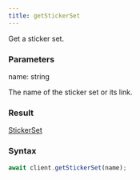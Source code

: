 ```yaml
---
title: getStickerSet
---
```


Get a sticker set.<span class="select-none">  </span>

### Parameters 

<div class="flex flex-col gap-3"><div><div class="font-mono" id="p_name" data-anchor><span class="font-bold">name</span><span class="opacity-50">:</span> <span>string</span></div><div class="pl-3"><div class="no-margin">

The name of the sticker set or its link.

</div></div></div></div>

### Result 

<div class="font-mono"><a href="/types/stickerset"  >StickerSet</a></div>

### Syntax

```ts
await client.getStickerSet(name);
```



